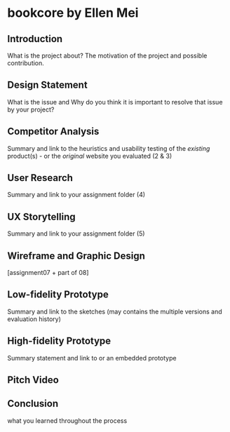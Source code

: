 # bookcore by Ellen Mei


## Introduction

What is the project about? The motivation of the project and possible contribution.

## Design Statement

What is the issue and Why do you think it is important to resolve that issue by your project? 

## Competitor Analysis

Summary and link to the heuristics and usability testing of the *existing* product(s) - or the *original* website you evaluated
(2 & 3)

## User Research

Summary and link to your assignment folder (4)

## UX Storytelling

Summary and link to your assignment folder (5)

## Wireframe and Graphic Design 

[assignment07 + part of 08]

## Low-fidelity Prototype

Summary and link to the sketches (may contains the multiple versions and evaluation history)

## High-fidelity Prototype

Summary statement and link to or an embedded prototype

## Pitch Video

## Conclusion

what you learned throughout the process

